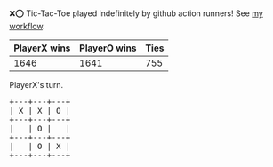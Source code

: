 :x::o: Tic-Tac-Toe played indefinitely by github action runners! See [my workflow](.github/workflows/play.yaml).

|PlayerX wins|PlayerO wins|Ties|
|-|-|-|
|1646|1641|755|

PlayerX's turn.

<pre>
+---+---+---+
| X | X | O |
+---+---+---+
|   | O |   |
+---+---+---+
|   | O | X |
+---+---+---+
</pre>